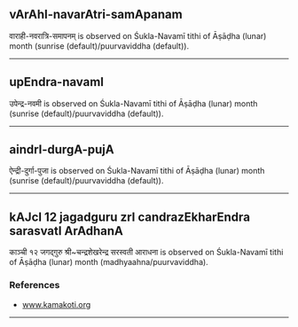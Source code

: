 ## vArAhI-navarAtri-samApanam

वाराही-नवरात्रि-समापनम् is observed on Śukla-Navamī tithi of Āṣāḍha (lunar) month (sunrise (default)/puurvaviddha (default)).


---
## upEndra-navamI

उपेन्द्र-नवमी is observed on Śukla-Navamī tithi of Āṣāḍha (lunar) month (sunrise (default)/puurvaviddha (default)).


---
## aindrI-durgA-pujA

ऐन्द्री-दुर्गा-पुजा is observed on Śukla-Navamī tithi of Āṣāḍha (lunar) month (sunrise (default)/puurvaviddha (default)).


---
## kAJcI 12 jagadguru zrI candrazEkharEndra sarasvatI ArAdhanA

काञ्ची १२ जगद्गुरु श्री~चन्द्रशेखरेन्द्र सरस्वती आराधना is observed on Śukla-Navamī tithi of Āṣāḍha (lunar) month (madhyaahna/puurvaviddha).


### References
* www.kamakoti.org

---
